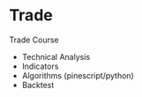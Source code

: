 # Trade
Trade Course 
- Technical Analysis
- Indicators
- Algorithms (pinescript/python)
- Backtest

